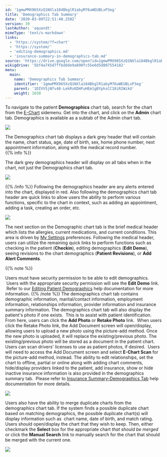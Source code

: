 ```yaml
---
id: '1gmwPMX965XzQ1NXla184BkglR1abyM76uWEUBLxP3eg'
title: 'Demographics Tab Summary'
date: '2020-03-09T22:51:40.258Z'
version: 39
lastAuthor: 'aquandt'
mimeType: 'text/x-markdown'
links:
  - 'https://system/?f=chart'
  - 'https://system/'
  - 'editing-demographics.md'
  - 'insurance-summary-in-demographics-tab.md'
source: 'https://drive.google.com/open?id=1gmwPMX965XzQ1NXla184BkglR1abyM76uWEUBLxP3eg'
wikigdrive: '5bf4a745d7ffbddde9a890fc55e6d5d807554182'
menu:
  main:
    name: 'Demographics Tab Summary'
    identifier: '1gmwPMX965XzQ1NXla184BkglR1abyM76uWEUBLxP3eg'
    parent: '1DIVVSjNfv48-LekRsKDHFuHEm1gBYphsCC18iR2WikU'
    weight: 1030
---
```

To navigate to the patient **Demographics** chart tab, search for the chart from the [E-Chart](https://system/?f=chart) sidemenu. Get into the chart, and click on the **Admin** chart tab. Demographics is available as a subtab of the Admin chart tab.

  
![](../demographics-tab-summary.assets/1000020100000546000001B7DEB9F1B39B7CA6F5.png)  


The Demographics chart tab displays a dark grey header that will contain the name, chart status, age, date of birth, sex, home phone number, next appointment information, along with the medical record number.    
{{% info %}}

The dark grey demographics header will display on all tabs when in the chart, not just the Demographics chart tab.

  
![](../demographics-tab-summary.assets/10000201000004AD000001314C3FC34CFEA2804B.png)  


{{% /info %}}
Following the demographics header are any alerts entered into the chart, displayed in red. Also following the demographics chart tab header are quick links to allow users the ability to perform various functions, specific to the chart in context, such as adding an appointment, adding a task, creating an order, etc.

  
![](../demographics-tab-summary.assets/10000201000004AD000001312FBEB7A216AE29C2.png)  


The next section on the Demographic chart tab is the brief medical header which lists the allergies, current medications, and current conditions. This area is driven by [My Settings](https://system/) preferences.
Following the medical header, users can utilize the remaining quick links to perform functions such as checking in the patient (**Checkin**), editing demographics (**Edit Demo**), seeing revisions to the chart demographics (**Patient Revisions**), or **Add Alert Comments**.

{{% note %}}

Users must have security permission to be able to edit demographics.  Users with the appropriate security permission will see the **Edit Demo** link.  Refer to our [Editing Patient Demographics](editing-demographics.md) help documentation for more information.
{{% /note %}}
The demographics chart tab contains demographic information, marital/contact information, employment information, relationships information, provider information and insurance summary information. The demographics chart tab will also display the patient's photo if one exists.  This is to assist with patient identification. From here, users can click the **Add Photo** or **Retake Photo** link.  When users click the Retake Photo link, the Add Document screen will open/display, allowing users to upload a new photo using the picture-add method.
Once the new photo is uploaded, it will replace the existing/previous photo. The existing/previous photo will be stored as a document in the patient chart. Users can scan drivers' licenses to use as patient photos, if desired.  Users will need to access the Add Document screen and select **E-Chart Scan** for the picture-add method, instead.
The ability to edit relationships, set the chart to offline, partial or online along with adding chart comments, hide/display providers linked to the patient, add insurance, show or hide inactive insurance information is also provided in the demographics summary tab.  Please refer to [Insurance Summary-Demographics Tab](insurance-summary-in-demographics-tab.md) help documentation for more details.

  
![](../demographics-tab-summary.assets/1000020100000640000002257565D0EE3117685E.png)  


Users also have the ability to merge duplicate charts from the demographics chart tab. If the system finds a possible duplicate chart based on matching demographics, the possible duplicate chart(s) will display information such as  chart name, date of birth, and match rating. Users should open/display the chart that they wish to keep. Then, either checkmark the **Select** box for the appropriate chart *that should be merged* or click the **Manual Search** link to manually search for the chart that should be merged with the current one.

  
![](../demographics-tab-summary.assets/1000020100000640000000CCB12F6A1A4A90D79B.png)  

